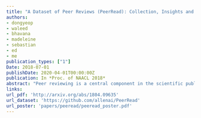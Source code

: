 ```yaml
---
title: "A Dataset of Peer Reviews (PeerRead): Collection, Insights and NLP Applications"
authors:
- dongyeop
- waleed
- bhavana
- madeleine
- sebastian
- ed
- me
publication_types: ["1"]
Date: 2018-07-01
publishDate: 2020-04-01T00:00:00Z
publication: In *Proc. of NAACL 2018*
abstract: "Peer reviewing is a central component in the scientific publishing process. We present the first public dataset of scientific peer reviews available for research purposes (PeerRead v1) providing an opportunity to study this important artifact. The dataset consists of 14K paper drafts and the corresponding accept/reject decisions in top-tier venues including ACL, NIPS and ICLR.  The dataset also includes 8.7K textual peer reviews written by experts for a subset of the papers. We describe the data collection process and report interesting observed phenomena in the peer reviews. We also propose two novel NLP tasks based on this dataset and provide simple baseline models. In the first task, we show that simple models can predict whether a paper is accepted with up to 21% error reduction compared to the majority baseline. In the second task, we predict the numerical scores of review aspects and show that simple models can outperform the mean baseline for aspects with high variance such as 'originality' and 'impact'."
links:
url_pdf: 'http://arxiv.org/abs/1804.09635'
url_dataset: 'https://github.com/allenai/PeerRead'
url_poster: 'papers/peeread/peeread_poster.pdf'
---
```


